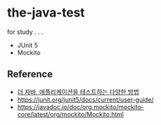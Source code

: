 # the-java-test

for study . . .
* JUnit 5
* Mockito


## Reference
* [더 자바, 애플리케이션을 테스트하는 다양한 방법](https://www.inflearn.com/course/the-java-application-test)
* <https://junit.org/junit5/docs/current/user-guide/>
* <https://javadoc.io/doc/org.mockito/mockito-core/latest/org/mockito/Mockito.html>
